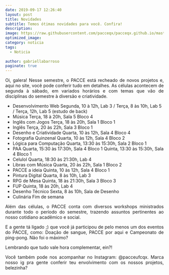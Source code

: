 ```yaml
---
date: 2019-09-17 12:26:40
layout: post
title: Novidades
subtitle: Temos ótimas novidades para você. Confira!
description: 
image: https://raw.githubusercontent.com/pacceqx/pacceqx.github.io/master/assets/pic/2019-09-16/capa.png
optimized_image: 
category: noticia
tags:
  - Noticia
  
author: gabriellabarroso
paginate: true
---
```

<p style = "text-align: justify">
Oi, galera! Nesse semestre, o PACCE está recheado de novos projetos e, aqui no site, você pode conferir tudo em detalhes. 
As células acontecem de segunda à sábado, em variados horários e com temas que vão de disciplinas do semestre à diversão e criatividade. <br></p>

<ul>
  <li> Desenvolvimento Web
  Segunda, 10 à 12h, Lab 3 / 
  Terça, 8 às 10h, Lab 5 /
  Terça, 12h, Lab 5 (estudo de back) </li>

  <li> Música
  Terça, 18 à 20h, Sala 5 Bloco 4 </li>

  <li> Inglês com Jogos
  Terça, 18 às 20h, Sala 1 Bloco 1 </li>

  <li> Inglês 
  Terça, 20 às 22h, Sala 3 Bloco 1 </li>

  <li> Desenho e Criatividade
  Quarta, 10 às 12h, Sala 4 Bloco 4 </li>

  <li> Fotografia
  Quinzenal
  Quarta, 10 às 12h, Sala 4 Bloco 2 </li>

  <li> Lógica para Computação
  Quarta, 13:30 às 15:30h, Sala 2 Bloco 1 </li>

  <li> PAA
  Quarta, 15:30 às 17:30h, Sala 4 Bloco 1
  Quinta, 13:30 às 15:30h, Sala 4 Bloco 1 </li>

  <li> Celulol
  Quarta, 18:30 às 21:30h, Lab 4 </li>

  <li> Libras com Música
  Quarta, 20 às 22h, Sala 1 Bloco 2 </li>

  <li> PACCE a ideia
  Quinta, 10 às 12h, Sala 4 Bloco 1 </li>

  <li> Pintura Digital
  Quarta, 8 às 10h, Lab 3 </li>

  <li> RPG de Mesa
  Quinta, 18 às 21:30h, Sala 3 Bloco 3 </li>

  <li> FUP
  Quinta, 18 às 20h, Lab 4 </li>

  <li> Desenho Técnico
  Sexta, 8 às 10h, Sala de Desenho </li>

  <li> Culinária
  Fim de semana </li>
</ul>


<p style = "text-align: justify">
Além das células, o PACCE conta com diversos workshops ministrados durante todo o período do semestre, trazendo assuntos pertinentes ao nosso cotidiano acadêmico e social. 
</p>

<p style = "text-align: justify">
E a gente tá ligado ;) que você já participou de pelo menos um dos eventos do PACCE, como: Doação de sangue, PACCE por aqui e Campeonato de ping-pong. Não foi o máximo? </p>

<p style = "text-align: justify">
Lembrando que tudo vale hora complementar, ein?!
</p>

<p style = "text-align: justify">
Você também pode nos acompanhar no Instagram: @pacceufcqx. Marca nosso ig pra gente conferir teu envolvimento com os nossos projetos, belezinha?
</p>
